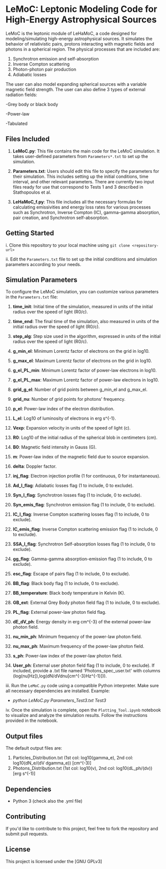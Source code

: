 # LeMoC: Leptonic Modeling Code for High-Energy Astrophysical Sources

LeMoC is the leptonic module of LeHaMoC, a code designed for modeling/simulating high-energy astrophysical sources. It simulates the behavior of relativistic pairs, protons interacting with magnetic fields and photons in a spherical region. The physical processes that are included are:


1. Synchrotron emission and self-absorption
2. Inverse Compton scattering
3. Photon-photon pair production
4. Adiabatic losses 

The user can also model expanding spherical sources with a variable magnetic field strength. The user can also define 3 types of external radiation fields:

-Grey body or black body

-Power-law

-Tabulated

## Files Included

1. **LeMoC.py**: This file contains the main code for the LeMoC simulation. It takes user-defined parameters from `Parameters*.txt` to set up the simulation.

2. **Parameters.txt**: Users should edit this file to specify the parameters for their simulation. This includes setting up the initial conditions, time interval, and other relevant parameters. There are currently two input files ready for use that correspond to Tests 1 and 3 described in Stathopoulos et al.

3. **LeHaMoC_f.py**: This file includes all the necessary formulas for calculating emissivities and energy loss rates for various processes such as Synchrotron, Inverse Compton (IC), gamma-gamma absorption, pair creation, and Synchrotron self-absorption.


## Getting Started

i. Clone this repository to your local machine using `git clone <repository-url>`

ii. Edit the `Parameters.txt` file to set up the initial conditions and simulation parameters according to your needs.

## Simulation Parameters

To configure the LeMoC simulation, you can customize various parameters in the `Parameters.txt` file:

1. **time_init**: Initial time of the simulation, measured in units of the initial radius over the speed of light (R0/c).

2. **time_end**: The final time of the simulation, also measured in units of the initial radius over the speed of light (R0/c).

3. **step_alg**: Step size used in the algorithm, expressed in units of the initial radius over the speed of light (R0/c).

4. **g_min_el**: Minimum Lorentz factor of electrons on the grid in log10.

5. **g_max_el**: Maximum Lorentz factor of electrons on the grid in log10.

6. **g_el_PL_min**: Minimum Lorentz factor of power-law electrons in log10.

7. **g_el_PL_max**: Maximum Lorentz factor of power-law electrons in log10.

8. **grid_g_el**: Number of grid points between g_min_el and g_max_el.

9. **grid_nu**: Number of grid points for photons' frequency.

10. **p_el**: Power-law index of the electron distribution.

11. **L_el**: Log10 of luminosity of electrons in erg s^{-1}.

12. **Vexp**: Expansion velocity in units of the speed of light (c).

13. **R0**: Log10 of the initial radius of the spherical blob in centimeters (cm).

14. **B0**: Magnetic field intensity in Gauss (G).

15. **m**: Power-law index of the magnetic field due to source expansion.

16. **delta**: Doppler factor.

17. **inj_flag**: Electron injection profile (1 for continuous, 0 for instantaneous).

18. **Ad_l_flag**: Adiabatic losses flag (1 to include, 0 to exclude).

19. **Syn_l_flag**: Synchrotron losses flag (1 to include, 0 to exclude).

20. **Syn_emis_flag**: Synchrotron emission flag (1 to include, 0 to exclude).

21. **IC_l_flag**: Inverse Compton scattering losses flag (1 to include, 0 to exclude).

22. **IC_emis_flag**: Inverse Compton scattering emission flag (1 to include, 0 to exclude).

23. **SSA_l_flag**: Synchrotron Self-absorption losses flag (1 to include, 0 to exclude).

24. **gg_flag**: Gamma-gamma absorption-emission flag (1 to include, 0 to exclude).

25. **esc_flag**: Escape of pairs flag (1 to include, 0 to exclude).

26. **BB_flag**: Black body flag (1 to include, 0 to exclude).

27. **BB_temperature**: Black body temperature in Kelvin (K).

28. **GB_ext**: External Grey Body photon field flag (1 to include, 0 to exclude).

29. **PL_flag**: External power-law photon field flag.

30. **dE_dV_ph**: Energy density in erg cm^{-3} of the external power-law photon field.

31. **nu_min_ph**: Minimum frequency of the power-law photon field.

32. **nu_max_ph**: Maximum frequency of the power-law photon field.

33. **s_ph**: Power-law index of the power-law photon field.

34. **User_ph**: External user photon field flag (1 to include, 0 to exclude). If included, provide a .txt file named 'Photons_spec_user.txt' with columns (log(nu[Hz]),log(dN/dVdnu[cm^{-3}Hz^{-1}])).

iii. Run the `LeMoC.py` code using a compatible Python interpreter. Make sure all necessary dependencies are installed. Example:

- *python LeMoC.py Parameters_Test3.txt Test3*


iv. Once the simulation is complete, open the `Plotting_Tool.ipynb` notebook to visualize and analyze the simulation results. Follow the instructions provided in the notebook.

## Output files
The default output files are:

1. Particles_Distribution.txt (1st col: log10(gamma_e), 2nd col: log10(dN_e/(dV dgamma_e)) [cm^(-3)]
2. Photons_Distribution.txt (1st col: log10(v), 2nd col: log10(dL_ph/(dv)) [erg s^(-1)]

## Dependencies

- Python 3 (check also the .yml file)


## Contributing

If you'd like to contribute to this project, feel free to fork the repository and submit pull requests.

## License

This project is licensed under the [GNU GPLv3]
